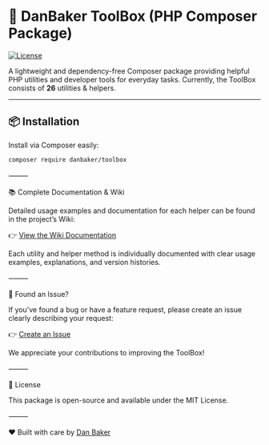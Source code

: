# 🧰 DanBaker ToolBox (PHP Composer Package)

[![License](https://img.shields.io/badge/license-MIT-blue.svg)](LICENSE)

A lightweight and dependency-free Composer package providing helpful PHP utilities and developer tools for everyday tasks. Currently, the ToolBox consists of **26** utilities & helpers.

---

## 📦 Installation

Install via Composer easily:

```bash
composer require danbaker/toolbox
```

⸻

📚 Complete Documentation & Wiki

Detailed usage examples and documentation for each helper can be found in the project’s Wiki:

👉 [View the Wiki Documentation](https://github.com/DanB1993/ToolBox/wiki)

Each utility and helper method is individually documented with clear usage examples, explanations, and version histories.

⸻

🐞 Found an Issue?

If you’ve found a bug or have a feature request, please create an issue clearly describing your request:

👉 [Create an Issue](https://github.com/DanB1993/ToolBox/issues)

We appreciate your contributions to improving the ToolBox!

⸻

📜 License

This package is open-source and available under the MIT License.

⸻

❤️ Built with care by [Dan Baker](https://github.com/DanB1993)
